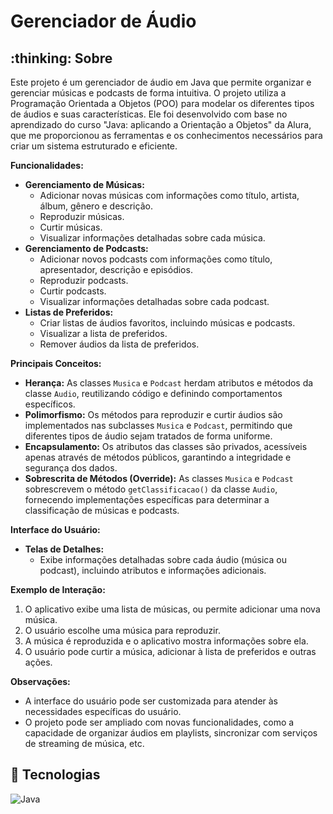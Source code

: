 <h1>Gerenciador de Áudio</h1>

<h2>:thinking: Sobre</h2>
<p>Este projeto é um gerenciador de áudio em Java que permite organizar e gerenciar músicas e podcasts de forma intuitiva. O projeto utiliza a Programação Orientada a Objetos (POO) para modelar os diferentes tipos de áudios e suas características. Ele foi desenvolvido com base no aprendizado do curso "Java: aplicando a Orientação a Objetos" da Alura, que me proporcionou as ferramentas e os conhecimentos necessários para criar um sistema estruturado e eficiente.</p>

**Funcionalidades:**

* **Gerenciamento de Músicas:**
    * Adicionar novas músicas com informações como título, artista, álbum, gênero e descrição.
    * Reproduzir músicas.
    * Curtir músicas.
    * Visualizar informações detalhadas sobre cada música.
* **Gerenciamento de Podcasts:**
    * Adicionar novos podcasts com informações como título, apresentador, descrição e episódios.
    * Reproduzir podcasts.
    * Curtir podcasts.
    * Visualizar informações detalhadas sobre cada podcast.
* **Listas de Preferidos:**
    * Criar listas de áudios favoritos, incluindo músicas e podcasts.
    * Visualizar a lista de preferidos.
    * Remover áudios da lista de preferidos.

**Principais Conceitos:**

* **Herança:** As classes `Musica` e `Podcast` herdam atributos e métodos da classe `Audio`, reutilizando código e definindo comportamentos específicos.
* **Polimorfismo:** Os métodos para reproduzir e curtir áudios são implementados nas subclasses `Musica` e `Podcast`, permitindo que diferentes tipos de áudio sejam tratados de forma uniforme.
* **Encapsulamento:** Os atributos das classes são privados, acessíveis apenas através de métodos públicos, garantindo a integridade e segurança dos dados.
* **Sobrescrita de Métodos (Override):** As classes `Musica` e `Podcast` sobrescrevem o método `getClassificacao()` da classe `Audio`, fornecendo implementações específicas para determinar a classificação de músicas e podcasts.

**Interface do Usuário:**

* **Telas de Detalhes:**
    * Exibe informações detalhadas sobre cada áudio (música ou podcast), incluindo atributos e informações adicionais.

**Exemplo de Interação:**

1. O aplicativo exibe uma lista de músicas, ou permite adicionar uma nova música.
1. O usuário escolhe uma música para reproduzir.
1. A música é reproduzida e o aplicativo mostra informações sobre ela.
1. O usuário pode curtir a música, adicionar à lista de preferidos e outras ações.

**Observações:**

* A interface do usuário pode ser customizada para atender às necessidades específicas do usuário.
* O projeto pode ser ampliado com novas funcionalidades, como a capacidade de organizar áudios em playlists, sincronizar com serviços de streaming de música, etc.

## :robot: Tecnologias

![Java](https://img.shields.io/badge/Java-ED8B00.svg?style=for-the-badge&logo=java&logoColor=white)




